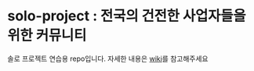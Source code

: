 # solo-project : 전국의 건전한 사업자들을 위한 커뮤니티
솔로 프로젝트 연습용 repo입니다. 자세한 내용은 [wiki](https://github.com/thom-droid/codestate-solo-project/wiki)를 참고해주세요
